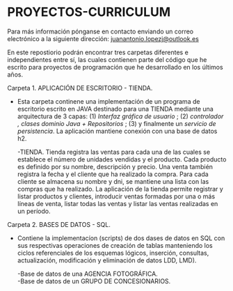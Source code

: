 # PROYECTOS-CURRICULUM
Para más información pónganse en contacto enviando un correo electrónico a la siguiente dirección: juanantonio.lopezj@outlook.es

En este repostiorio podrán encontrar tres carpetas diferentes e independientes entre sí, las cuales contienen parte del 
código que he escrito para proyectos de programación que he desarrollado en los últimos años. 

Carpeta 1. APLICACIÓN DE ESCRITORIO - TIENDA. 

  * Esta carpeta continene una implementación de un programa de escritorio escrito en JAVA destinado para una TIENDA  mediante una 
  arquitectura de 3 capas: (1) _Interfaz gráfica de usuario_ ; (2) _controlador , clases dominio Java + Repositorios_ ; (3) y finalmente un 
   _servicio de persistencia_. La aplicación mantiene conexión con una base de datos h2. 
    
     -TIENDA. Tienda registra las ventas para cada una de las cuales se establece el número de unidades vendidas y el producto. 
     Cada producto es definido por su nombre, descripción y precio. Una venta también registra la fecha y el cliente que ha
     realizado la compra. Para cada cliente se almacena su nombre y dni, se mantiene una lista con las compras que ha realizado.
     La aplicación de la tienda permite registrar y listar productos y clientes, introducir ventas formadas por una o más líneas 
     de venta, listar todas las ventas y listar las ventas realizadas en un período. 
     
Carpeta 2. BASES DE DATOS - SQL. 

  * Contiene la implementacíon (scripts) de dos dases de datos  en SQL con sus respectivas operaciones de creación de tablas manteniendo los 
  ciclos referenciales de los esquemas lógicos,  inserción, consultas, actualización, modificación y eliminación de datos
  LDD, LMD).
  
    -Base de datos de una AGENCIA FOTOGRÁFICA.  
    -Base de datos de un GRUPO DE CONCESIONARIOS.



